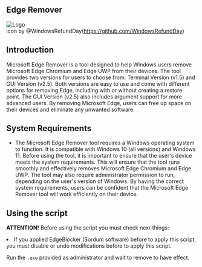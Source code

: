 ## Edge Remover
![Logo](https://i.imgur.com/SRMpQhj.png)  
icon by @WindowsRefundDay(https://github.com/WindowsRefundDay)

## Introduction
Microsoft Edge Remover is a tool designed to help Windows users remove Microsoft Edge Chromium and Edge UWP from their devices. The tool provides two versions for users to choose from: Terminal Version (v1.5) and GUI Version (v2.5). Both versions are easy to use and come with different options for removing Edge, including with or without creating a restore point. The GUI Version (v2.5) also includes argument support for more advanced users. By removing Microsoft Edge, users can free up space on their devices and eliminate any unwanted software.

## System Requirements

 - The Microsoft Edge Remover tool requires a Windows operating system to function. It is compatible with Windows 10 (all versions) and Windows 11. Before using the tool, it is important to ensure that the user's device meets the system requirements. This will ensure that the tool runs smoothly and effectively removes Microsoft Edge Chromium and Edge UWP. The tool may also require administrator permission to run, depending on the user's version of Windows. By having the correct system requirements, users can be confident that the Microsoft Edge Remover tool will work efficiently on their device.



## Using the script
__ATTENTION!__ Before using the script you must check nexr things:
 <li> If you applied EdgeBlocker (Sordum software) before to apply this script, you must disable or undo modifications before to apply this script.

Run the ``` .exe ``` provided as administrator and wait to remove to have effect.


